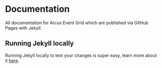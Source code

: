 Documentation
====

All documentation for Arcus Event Grid which are published via GitHub Pages with Jekyll.

## Running Jekyll locally

Running Jekyll locally to test your changes is super easy, learn more about it [here](https://jekyllrb.com/docs/#instructions).
